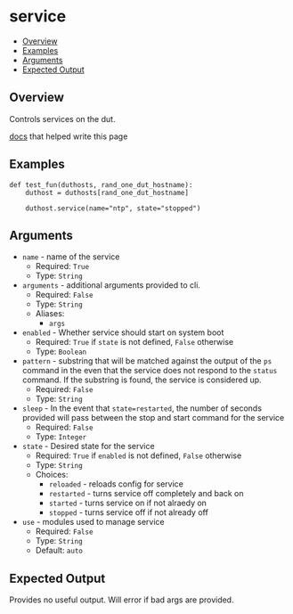 # service

- [Overview](#overview)
- [Examples](#examples)
- [Arguments](#arguments)
- [Expected Output](#expected-output)

## Overview
Controls services on the dut.

[docs](https://docs.ansible.com/ansible/latest/collections/ansible/builtin/service_module.html) that helped write this page

## Examples
```
def test_fun(duthosts, rand_one_dut_hostname):
    duthost = duthosts[rand_one_dut_hostname]

    duthost.service(name="ntp", state="stopped")
```

## Arguments
- `name` - name of the service
    - Required: `True`
    - Type: `String`
- `arguments` - additional arguments provided to cli.
    - Required: `False`
    - Type: `String`
    - Aliases:
        - `args`
- `enabled` - Whether service should start on system boot
    - Required: `True` if `state` is not defined, `False` otherwise
    - Type: `Boolean`
- `pattern` - substring that will be matched against the output of the `ps` command in the even that the service does not respond to the `status` command. If the substring is found, the service is considered up.
    - Required: `False`
    - Type: `String`
- `sleep` - In the event that `state=restarted`, the number of seconds provided will pass between the stop and start command for the service
    - Required: `False`
    - Type: `Integer`
- `state` - Desired state for the service
    - Required: `True` if `enabled` is not defined, `False` otherwise
    - Type: `String`
    - Choices:
        - `reloaded` - reloads config for service
        - `restarted` - turns service off completely and back on
        - `started` - turns service on if not alraedy on
        - `stopped` - turns service off if not already off
- `use` - modules used to manage service
    - Required: `False`
    - Type: `String`
    - Default: `auto`

## Expected Output
Provides no useful output. Will error if bad args are provided.
